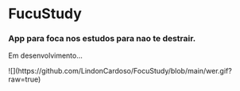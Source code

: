 # FucuStudy
<h3>App para foca nos estudos para nao te destrair.</h3>
<p>
  <a align="center">Em desenvolvimento...</a>
</p>
![](https://github.com/LindonCardoso/FocuStudy/blob/main/wer.gif?raw=true)
